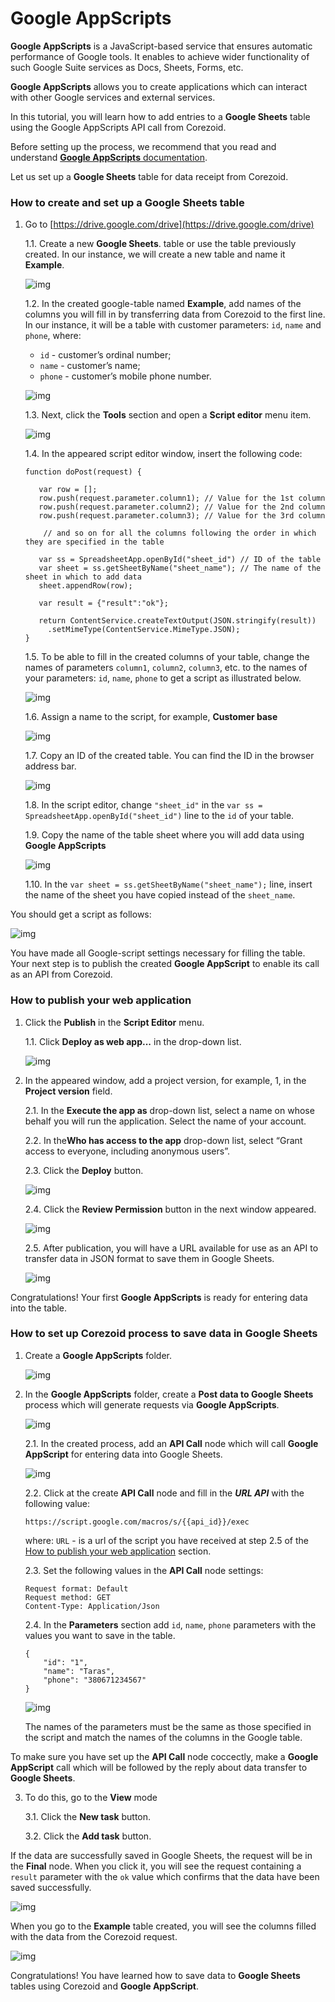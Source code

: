 # Google AppScripts

**Google AppScripts** is a JavaScript-based service that ensures automatic performance of Google tools. It enables to achieve wider functionality of such Google Suite services as Docs, Sheets, Forms, etc.

**Google AppScripts**  allows you to create applications which can interact with other Google services and external services. 

In this tutorial, you will learn how to add entries to a **Google Sheets** table using the Google AppScripts API call from Corezoid.

Before setting up the process, we recommend that you read and understand [**Google AppScripts** documentation](https://developers.google.com/apps-script/quickstart/macros). 

Let us set up a **Google Sheets** table for data receipt from Corezoid.

### How to create and set up a Google Sheets table

1. Go to [https://drive.google.com/drive](https://drive.google.com/drive)

    1.1. Create a new **Google Sheets**.  table or use the table previously created. In our instance, we will create a new table and name it **Example**.
    
    ![img](img/create-new-google-sheet.png)

    1.2. In the created google-table named **Example**, add names of the columns you will fill in by transferring data from Corezoid to the first line. In our instance, it will be a table with customer parameters: `id`, `name` and `phone`, where:
    - `id` - customer’s ordinal number;
    - `name` - customer’s name;  
    - `phone` - customer’s mobile phone number.
    
    ![img](img/example-of-the-google-sheet.png)

    1.3. Next, click the **Tools** section and open a **Script editor** menu item.
    
    ![img](img/go-to-script-editor.png)

    1.4. In the appeared script editor window, insert the following code:
    
    ```  
    function doPost(request) {
    
       var row = [];
       row.push(request.parameter.column1); // Value for the 1st column
       row.push(request.parameter.column2); // Value for the 2nd column
       row.push(request.parameter.column3); // Value for the 3rd column
    
        // and so on for all the columns following the order in which they are specified in the table
    
       var ss = SpreadsheetApp.openById("sheet_id") // ID of the table
       var sheet = ss.getSheetByName("sheet_name"); // The name of the sheet in which to add data
       sheet.appendRow(row);
    
       var result = {"result":"ok"};
    
       return ContentService.createTextOutput(JSON.stringify(result))
         .setMimeType(ContentService.MimeType.JSON);
    }
    ``` 
    
    1.5. To be able to fill in the created columns of your table, change the names of parameters `column1`, `column2`, `column3`, etc. to the names of your parameters: `id`, `name`, `phone` to get a script as illustrated below.

    ![img](img/google-appscript-example.png)

    1.6. Assign a name to the script, for example, **Сustomer base**
    
    ![img](img/rename-appscript.png)

    1.7. Copy an ID of the created table. You can find the ID in the browser address bar.
    
    ![img](img/google-sheets-id.png)

    1.8. In the script editor, change `"sheet_id"` in the `var ss = SpreadsheetApp.openById("sheet_id")` line to the `id` of your table.
   
    1.9. Copy the name of the table sheet where you will add data using **Google AppScripts**

    ![img](img/google-sheets-name.png)

    1.10. In the `var sheet = ss.getSheetByName("sheet_name");` line, insert the name of the sheet you have copied instead of the `sheet_name`.

You should get a script as follows:

   ![img](img/google-appscript-change-parameters.png)

You have made all Google-script settings necessary for filling the table. Your next step is to publish the created **Google AppScript** to enable its call as an API from Corezoid.


### How to publish your web application

1. Click the **Publish** in the **Script Editor** menu.
    
    1.1. Click **Deploy as web app...** in the drop-down list.
        
    ![img](img/deploy-google-appscript-as-web-app.png)

2. In the appeared window, add a project version, for example, 1, in the **Project version** field.

    2.1. In the **Execute the app as** drop-down list, select a name on whose behalf you will run the application. Select the name of your account.
    
    2.2. In the**Who has access to the app** drop-down list, select “Grant access to everyone, including anonymous users”.

    2.3. Click the **Deploy** button.
  
    ![img](img/deploy-as-web-app-settings.png)

    2.4. Click the **Review Permission** button in the next window appeared.

    ![img](img/review-permissions-of-the-google-appscript.png)

    2.5. After publication, you will have a URL available for use as an API to transfer data in JSON format to save them in Google Sheets.
    
     ![img](img/google-appscript-url.png)

Congratulations! Your first **Google AppScripts** is ready for entering data into the table.

### How to set up Corezoid process to save data in Google Sheets

1. Create a **Google AppScripts** folder.

    ![img](img/create-new-process.png)

2. In the **Google AppScripts** folder, create a **Post data to Google Sheets** process which will generate requests via **Google AppScripts**.

    ![img](img/post-data-to-google-sheets-process.png)

    2.1. In the created process, add an **API Call** node which will call **Google AppScript** for entering data into Google Sheets.
    
     ![img](img/create-api-call-node.png)

    2.2. Click at the create **API Call** node and fill in the ***URL API*** with the following value:

    ```
    https://script.google.com/macros/s/{{api_id}}/exec
    ```
    
    where: `URL` - is a url of the script you have received at step 2.5 of the [How to publish your web application](#how-to-publish-your-web-application) section.
 
    2.3. Set the following values in the **API Call** node settings:
    ```
    Request format: Default
    Request method: GET
    Content-Type: Application/Json
    ```
 
    2.4. In the **Parameters** section add `id`, `name`, `phone` parameters with the values you want to save in the table.
    
    ```
    {
        "id": "1",
        "name": "Taras",
        "phone": "380671234567"
    }
    ```
     
     ![img](img/api-call-settings.png)

    The names of the parameters must be the same as those specified in the script and match the names of the columns in the Google table.

To make sure you have set up the **API Call** node coccectly, make a **Google AppScript** call which will be followed by the reply about data transfer to **Google Sheets**.

3. To do this, go to the **View** mode
    
    3.1. Click the **New task** button.
    
    3.2. Click the **Add task** button.
    
If the data are successfully saved in Google Sheets, the request will be in the **Final** node. 
When you click it, you will see the request containing a `result` parameter with the `ok` value which confirms that the data have been saved successfully.


   ![img](img/view-api-call-results.png)

When you go to the **Example** table created, you will see the columns filled with the data from the Corezoid request.

   ![img](img/view-added-data-at-google-sheets.png)

Congratulations! You have learned how to save data to **Google Sheets** tables using Corezoid and **Google AppScript**.

